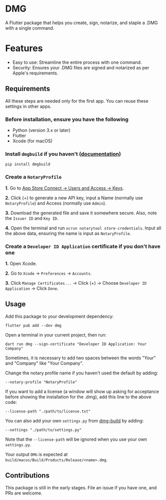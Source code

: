 
# DMG

A Flutter package that helps you create, sign, notarize, and staple a .DMG with a single command.

# Features

- Easy to use: Streamline the entire process with one command.
- Security: Ensures your .DMG files are signed and notarized as per Apple's requirements.

## Requirements

All these steps are needed only for the first app. You can reuse these settings in other apps.

### Before installation, ensure you have the following

- Python (version 3.x or later)
- Flutter
- Xcode (for macOS)

### Install `dmgbuild` if you haven't ([documentation](https://dmgbuild.readthedocs.io/en/latest/))

```shell
pip install dmgbuild
```

### Create a `NotaryProfile`

**1.** Go to [App Store Connect -> Users and Access -> Keys](https://appstoreconnect.apple.com/access/api).

**2.** Click (+) to generate a new API key, input a Name (normally use `NotaryProfile`) and Access (normally use `Admin`).

**3.** Download the generated file and save it somewhere secure. Also, note the `Issuer ID` and `Key ID`.

**4.** Open the terminal and run `xcrun notarytool store-credentials`. Input all the above data, ensuring the name is input as `NotaryProfile`.

### Create a `Developer ID Application` certificate if you don't have one

**1.** Open Xcode.

**2.** Go to `Xcode` -> `Preferences` -> `Accounts`.

**3.** Click `Manage Certificates...` -> Click (+) -> Choose `Developer ID Application` -> Click `Done`.

## Usage

Add this package to your development dependency:

```shell
flutter pub add --dev dmg
```

Open a terminal in your current project, then run:

```shell
dart run dmg --sign-certificate "Developer ID Application: Your Company"
```

Sometimes, it is necessary to add two spaces between the words "Your" and "Company" like "Your  Company".

Change the notary profile name if you haven't used the default by adding:

```shell
--notary-profile "NotaryProfile"
```

If you want to add a license (a window will show up asking for acceptance before showing the installation for the .dmg), add this line to the above code:

```shell
--license-path "./path/to/license.txt"
```

You can also add your own `settings.py` from [dmg-build](https://dmgbuild.readthedocs.io/en/latest/settings.html) by adding:

```shell
--settings "./path/to/settings.py"
```

Note that the `--license-path` will be ignored when you use your own `settings.py`.

Your output `DMG` is expected at `build/macos/Build/Products/Release/<name>.dmg`.

## Contributions

This package is still in the early stages. File an issue if you have one, and PRs are welcome.
